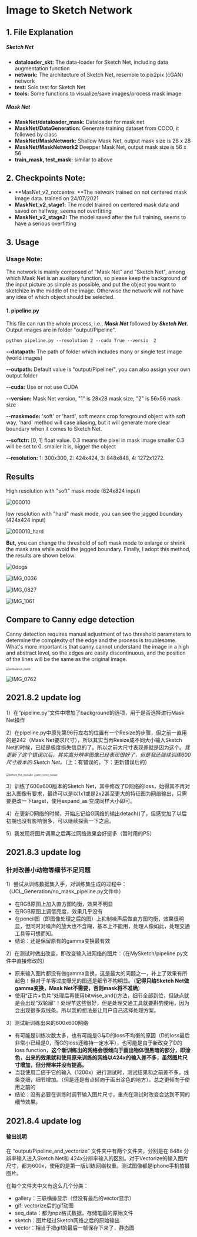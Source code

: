 # Image to Sketch Network

## 1. File Explanation

##### Sketch Net

* **dataloader_skt:** The data-loader for Sketch Net, including data augmentation function
* **network:** The architecture of Sketch Net, resemble to pix2pix (cGAN) network
* **test:** Solo test for Sketch Net
* **tools:** Some functions to visualize/save images/process mask image

##### Mask Net

* **MaskNet/dataloader_mask:** Dataloader for mask net
* **MaskNet/DataGeneration:** Generate training dataset from COCO, it followed by class
* **MaskNet/MaskNetwork:** Shallow Mask Net, output mask size is 28 x 28
* **MaskNet/MaskNetwork2** Deepper Mask Net, output mask size is 56 x 56
* **train_mask, test_mask:** similar to above



## 2. Checkpoints Note:

* **MasNet_v2_notcentre: **The network trained on not centered mask image data. trained on 24/07/2021
* **MaskNet_v2_stage1**: The model trained on centered mask data and saved on halfway, seems not overfitting
* **MaskNet_v2_stage2:** The model saved after the full training, seems to have a serious overfitting



## 3. Usage

### Usage Note:

The network is mainly composed of "Mask Net" and "Sketch Net", among which Mask Net is an auxiliary function, so please keep the background of the input picture as simple as possible, and put the object you want to sketchize in the middle of the image. Otherwise the network will not have any idea of which object should be selected.

#### 1. pipeline.py

This file can run the whole process, i.e., ***Mask Net*** followed by ***Sketch Net***. Output images are in folder "output/Pipeline".

``` 
python pipeline.py --resolution 2 --cuda True --versio  2
```

**--datapath:** The path of folder which includes many or single test image (world images)

**--outpath:** Default value is "output/Pipeline/", you can also assign your own output folder

**--cuda:** Use or not use CUDA

**--version:** Mask Net version, "1" is 28x28 mask size, "2" is 56x56 mask size

**--maskmode:** 'soft' or 'hard', soft means crop foreground object with soft way, 'hard' method will case aliasing, but it will generate more clear boundary when it comes to Sketch Net.

**--softctr:** [0, 1]  float value. 0.3 means the pixel in mask image smaller 0.3 will be set to 0. smaller it is, bigger the object

**--resolution:** 1: 300x300, 2: 424x424, 3: 848x848, 4: 1272x1272.



## Results

High resolution with "soft" mask mode (824x824 input)

![000010](./docs/000010.png)

low resolution with "hard" mask mode, you can see the jagged boundary (424x424 input)

![000010_hard](./docs/000010_hard.png)



**But,** you can change the threshold of soft mask mode to enlarge or shrink the mask area while avoid the jagged boundary. Finally, I adopt this method, the results are shown below:

![0dogs](/docs/0dogs.png)

![IMG_0036](/docs/IMG_0036.png)

![IMG_0827](/docs/IMG_0827.png)

![IMG_1061](/docs/IMG_1061.png)



## Compare to Canny edge detection

Canny detection requires manual adjustment of two threshold parameters to determine the complexity of the edge and the process is troublesome. What's more important is that canny cannot understand the image in a high and abstract level, so the edges are easily discontinuous, and the position of the lines will be the same as the original image.

<img src="/docs/ambulance_cannt.png" alt="ambulance_cannt" style="zoom:50%;" />

![IMG_0762](/docs/IMG_0762.png)

 

## 2021.8.2 update log

1）在“pipeline.py”文件中增加了background的选项，用于是否选择进行Mask Net操作

2）在pipeline.py中原先第96行左右的位置有一个Resize的步骤，但之前一直用的是242（Mask Net要求尺寸），所以其实当再Resize成不同大小输入Sketch Net的时候，已经是极度损失信息的了。所以之前大尺寸表现差就是因为这个。*我更新了这个错误以后，其实高分辨率图像已经表现很好了，但是我还继续训练600尺寸版本的 Sketch Net。*（上：有错误的，下：更新错误后的）

<img src="/docs/before_the_mistake.png" alt="before_the_mistake" style="zoom:50%;" />

<img src="/docs/after_correct_mistake.png" alt="after_correct_mistake" style="zoom:40%;" />

3）训练了600x600版本的Sketch Net，其中修改了D网络的loss，始得其不再对出入图像有要求，最终可以是以1x1或是2x2甚至更大的特征图为网络输出，只需要更改一下target，使用expand_as 变成同样大小即可。

4）在更新D网络的时候，开始忘记给G网络的输出detach()了，但感觉加了以后初期也没有影响很多，可以继续探索一下之后。

5）我发现将图片调黑之后再过网络效果会好挺多（暂时用的PS）

## 2021.8.3 update log

### 针对改善小动物等细节不足问题

 1）尝试从训练数据集入手，对训练集生成的过程中：（UCL_Generation/no_mask_pipeline.py文件中）

* 在RGB原图上加入直方图均衡，效果不明显
* 在RGB原图上调低亮度，效果几乎没有
* 在pencil图（即图像处理之后的图）上抑制噪声后做直方图均衡，效果很明显，但同时对噪声的放大也不含糊，基本上不能用，处理人像如此，处理交通工具等可想而知。
* 结论：还是保留原有的gamma变换最有效

2）在测试时做出改变，即改变输入进网络的图片：（在MySketch/pipeline.py文件中直接修改的）

* 原来输入图片都没有做gamma变换，这是最大的问题之一，补上了效果有所起色！但对于羊等过度曝光的图还是细节不构明显。（**记得只给Sketch Net做gamma变换，Mask Net不需要，否则mask将不准确**）
* 使用“正片+负片”处理后再使用bitwise_and()方法，细节全部到位，但缺点就是会出现“双轮廓”！处理羊这些很好，但是处理交通工具就要斟酌使用，因为会出现很多双线条。所以我的想法是让用户自己选择处理方案。

3）测试新训练出来的600x600网络

* 有可能是训练次数太多，也有可能是G与D的loss不均衡的原因（D的loss最后非常小已经是0，而G的loss还维持一定水平），也可能是由于新改变了D的loss function，**这个新训练出的网络会很倾向于画出物体很黑暗的部分，即涂色，出来的效果就和使用原来训练的网络以424x的输入差不多，虽然图片尺寸增加，但分辨率并没有提高。**
* 当我使用二倍于它的输入（1200x）进行测试时，测试结果和之前差不多，线条变细，细节增加。（但是还是有点倾向于画出涂色的地方）。总之更倾向于使用之前的
* 结论：没有必要在训练时调节输入图片尺寸，重点在测试时改变会达到不同的细节效果。

## 2021.8.4 update log

#### 输出说明

在 “output/Pipeline_and_vectorize” 文件夹中有两个文件夹，分别是在 848x 分辨率输入进入Sketch Net和 424x分辨率输入的区别。对于Vectorize的输入图片尺寸，都为600x，使用的是第一版训练网络权重。测试图像都是iphone手机拍摄图片。

在每个文件夹中又有这么几个分类：

* gallery：三联横排显示（但没有最后的vector显示）
* gif: vectorize后的gif动图
* seq_data：都为npz格式数据，存储笔画的原始文件
* sketch：图片经过Sketch网络之后的原始输出
* vector：相当于把gif的最后一帧保存下来了，静态图

